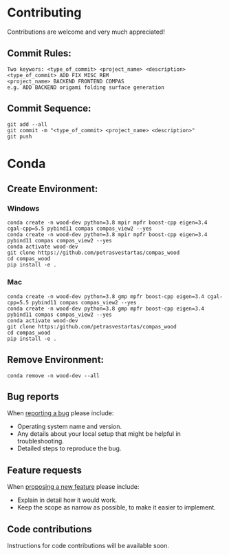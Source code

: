 # Contributing

Contributions are welcome and very much appreciated!

## Commit Rules:

    Two keywors: <type_of_commit> <project_name> <description>
    <type_of_commit> ADD FIX MISC REM
    <project_name> BACKEND FRONTEND COMPAS
    e.g. ADD BACKEND origami folding surface generation

## Commit Sequence:

    git add --all
    git commit -m "<type_of_commit> <project_name> <description>"
    git push

# Conda

## Create Environment:

### Windows

    conda create -n wood-dev python=3.8 mpir mpfr boost-cpp eigen=3.4 cgal-cpp=5.5 pybind11 compas compas_view2 --yes
    conda create -n wood-dev python=3.8 mpir mpfr boost-cpp eigen=3.4 pybind11 compas compas_view2 --yes
    conda activate wood-dev
    git clone https://github.com/petrasvestartas/compas_wood
    cd compas_wood
    pip install -e .

### Mac


    conda create -n wood-dev python=3.8 gmp mpfr boost-cpp eigen=3.4 cgal-cpp=5.5 pybind11 compas compas_view2 --yes
    conda create -n wood-dev python=3.8 gmp mpfr boost-cpp eigen=3.4 pybind11 compas compas_view2 --yes
    conda activate wood-dev
    git clone https:/github.com/petrasvestartas/compas_wood
    cd compas_wood 
    pip install -e . 

## Remove Environment:

    conda remove -n wood-dev --all


## Bug reports

When [reporting a bug](https://github.com/compas-dev/compas_wood/issues) please include:

* Operating system name and version.
* Any details about your local setup that might be helpful in troubleshooting.
* Detailed steps to reproduce the bug.

## Feature requests

When [proposing a new feature](https://github.com/compas-dev/compas_wood/issues) please include:

* Explain in detail how it would work.
* Keep the scope as narrow as possible, to make it easier to implement.

## Code contributions

Instructions for code contributions will be available soon.
